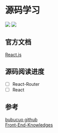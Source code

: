 # 源码学习

![](https://img.shields.io/badge/react-javascript-brightgreen)
![](https://img.shields.io/badge/vue-javascript-brightgreen)

## 官方文档

[React.js](https://zh-hans.reactjs.org)

## 源码阅读进度

- [ ] React-Router
- [ ] React

## 参考

[bubucuo github](https://github.com/bubucuo/kkb-react/tree/22%E6%9C%9F) </br>
[Front-End-Knowledges](https://github.com/dennis-jiang/Front-End-Knowledges)
